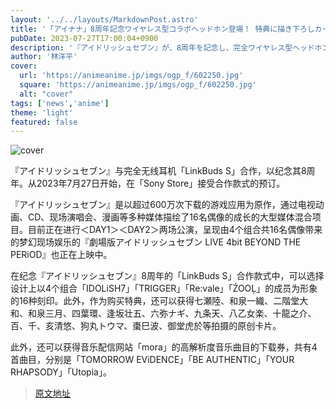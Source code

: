 ```yaml
---
layout: '../../layouts/MarkdownPost.astro'
title: '「アイナナ」8周年記念ワイヤレス型コラボヘッドホン登場！ 特典に描き下ろしカード＆ハイレゾ楽曲DLコード'
pubDate: 2023-07-27T17:00:04+0900
description: '『アイドリッシュセブン』が、8周年を記念し、完全ワイヤレス型ヘッドホン「LinkBuds S」とコラボ。2023年7月27日より「ソニーストア」にてコラボモデルの注文受付を開始した。'
author: '林洋平'
cover:
  url: 'https://animeanime.jp/imgs/ogp_f/602250.jpg'
  square: 'https://animeanime.jp/imgs/ogp_f/602250.jpg'
  alt: "cover"
tags: ['news','anime']
theme: 'light'
featured: false
---
```


![cover](https://animeanime.jp/imgs/ogp_f/602250.jpg)

『アイドリッシュセブン』与完全无线耳机「LinkBuds S」合作，以纪念其8周年。从2023年7月27日开始，在「Sony Store」接受合作款式的预订。

『アイドリッシュセブン』是以超过600万次下载的游戏应用为原作，通过电视动画、CD、现场演唱会、漫画等多种媒体描绘了16名偶像的成长的大型媒体混合项目。目前正在进行＜DAY1＞＜DAY2＞两场公演，呈现由4个组合共16名偶像带来的梦幻现场娱乐的『劇場版アイドリッシュセブン LIVE 4bit BEYOND THE PERiOD』也正在上映中。

在纪念『アイドリッシュセブン』8周年的「LinkBuds S」合作款式中，可以选择设计上以4个组合「IDOLiSH7」「TRIGGER」「Re:vale」「ŹOOĻ」的成员为形象的16种刻印。此外，作为购买特典，还可以获得七瀬陸、和泉一織、二階堂大和、和泉三月、四葉環、逢坂壮五、六弥ナギ、九条天、八乙女楽、十龍之介、百、千、亥清悠、狗丸トウマ、棗巳波、御堂虎於等拍摄的原创卡片。

此外，还可以获得音乐配信网站「mora」的高解析度音乐曲目的下载券，共有4首曲目，分别是「TOMORROW EViDENCE」「BE AUTHENTIC」「YOUR RHAPSODY」「Utopia」。

>[原文地址](https://animeanime.jp/article/2023/07/27/78858.html)  